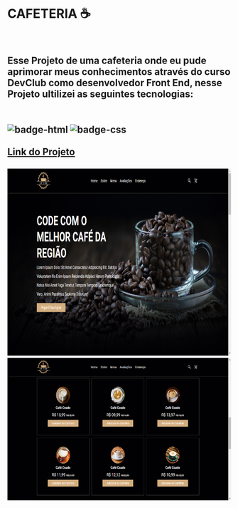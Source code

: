 <h1> CAFETERIA ☕ </h1>
<br>
<h2>Esse Projeto de uma cafeteria onde eu pude aprimorar meus conhecimentos através do curso DevClub como desenvolvedor Front End, nesse Projeto ultilizei as seguintes tecnologias:<h2>
<br>
<img src="https://img.shields.io/badge/HTML5-E34F26?style=for-the-badge&logo=html5&logoColor=white" alt="badge-html"/>
<img src="https://img.shields.io/badge/CSS3-1572B6?style=for-the-badge&logo=css3&logoColor=white" alt="badge-css"/>
<br>
<br>
 <a href="https://lincolnneres.github.io/DEVCLUB-CAFETERIA/" target="_blank"> Link do Projeto</a>
  <br>
  <br>
<img src="https://github.com/Lincolnneres/DEVCLUB---CAFETERIA/blob/main/assets/Layout%20Home%20DevClub%20-%20Cafeteria.png?raw=true" width=" 620rem" height= "420rem/">
<img src="https://github.com/Lincolnneres/DEVCLUB---CAFETERIA/blob/main/assets/Menu%20Cafeteria.png?raw=true" width="520" height="320"/>


